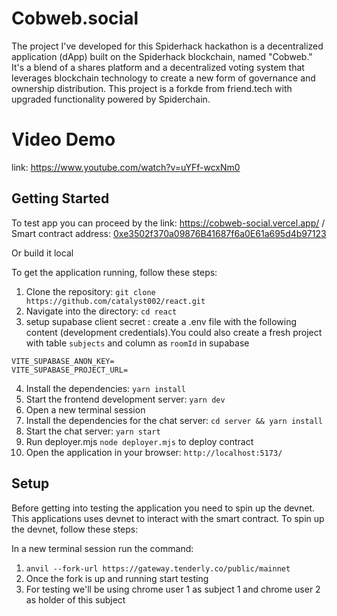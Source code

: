 # Cobweb.social
The project I've developed for this Spiderhack hackathon is a decentralized application (dApp) built on the Spiderhack blockchain, named "Cobweb." It's a blend of a shares platform and a decentralized voting system that leverages blockchain technology to create a new form of governance and ownership distribution.
This project is a forkde from friend.tech with upgraded functionality powered by Spiderchain. 

# Video Demo

link: https://www.youtube.com/watch?v=uYFf-wcxNm0



## Getting Started
To test app you can proceed by the link: https://cobweb-social.vercel.app/ /
Smart contract address: [0xe3502f370a09876B41687f6a0E61a695d4b97123](https://blockscout.botanixlabs.dev/address/0xe3502f370a09876B41687f6a0E61a695d4b97123)

Or build it local

To get the application running, follow these steps:

1. Clone the repository: `git clone https://github.com/catalyst002/react.git`
2. Navigate into the directory: `cd react`
3. setup supabase client secret : create a .env file with the following content (development credentials).You could also create a fresh project with table `subjects` and column as `roomId` in supabase

```
VITE_SUPABASE_ANON_KEY=
VITE_SUPABASE_PROJECT_URL=
```

4. Install the dependencies: `yarn install`
5. Start the frontend development server: `yarn dev`
6. Open a new terminal session
7. Install the dependencies for the chat server: `cd server && yarn install`
8. Start the chat server: `yarn start`
9. Run deployer.mjs `node deployer.mjs` to deploy contract
10. Open the application in your browser: `http://localhost:5173/`
    


## Setup

Before getting into testing the application you need to spin up the devnet. This applications uses devnet to interact with the smart contract. To spin up the devnet, follow these steps:

In a new terminal session run the command:

1. `anvil --fork-url https://gateway.tenderly.co/public/mainnet`
2. Once the fork is up and running start testing
3. For testing we'll be using chrome user 1 as subject 1 and chrome user 2 as holder of this subject



